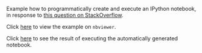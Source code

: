 Example how to programmatically create and execute an IPython notebook,
in response to [this question on StackOverflow](http://stackoverflow.com/questions/22328052/ipython-notebook-programatically-read-and-execute-cells).

Click [here](http://nbviewer.ipython.org/github/maxalbert/auto-exec-notebook/blob/master/how-to-programmatically-generate-and-execute-an-ipython-notebook.ipynb) to view the example on `nbviewer`.

Click [here](http://nbviewer.ipython.org/github/maxalbert/auto-exec-notebook/blob/master/executed_notebook_with_freq_5.0.ipynb) to see the result of executing the automatically generated notebook.
